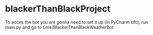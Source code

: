# blackerThanBlackProject

To acces the bot you are gonna need to set it up (in PyCharm ofc), run main.py and go to t.me/BlackerThanBlackWeatherBot
